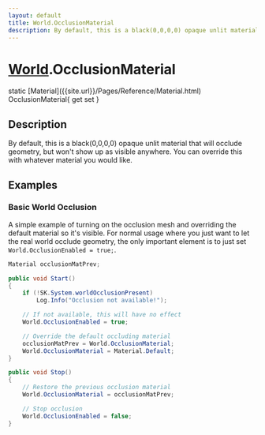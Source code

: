 ```yaml
---
layout: default
title: World.OcclusionMaterial
description: By default, this is a black(0,0,0,0) opaque unlit material that will occlude geometry, but won't show up as visible anywhere. You can override this with whatever material you would like.
---
```

# [World]({{site.url}}/Pages/Reference/World.html).OcclusionMaterial

<div class='signature' markdown='1'>
static [Material]({{site.url}}/Pages/Reference/Material.html) OcclusionMaterial{ get set }
</div>

## Description
By default, this is a black(0,0,0,0) opaque unlit
material that will occlude geometry, but won't show up as visible
anywhere. You can override this with whatever material you would
like.


## Examples

### Basic World Occlusion

A simple example of turning on the occlusion mesh and overriding the
default material so it's visible. For normal usage where you just
want to let the real world occlude geometry, the only important
element is to just set `World.OcclusionEnabled = true;`.
```csharp
Material occlusionMatPrev;

public void Start()
{
	if (!SK.System.worldOcclusionPresent)
		Log.Info("Occlusion not available!");

	// If not available, this will have no effect
	World.OcclusionEnabled = true;

	// Override the default occluding material
	occlusionMatPrev = World.OcclusionMaterial;
	World.OcclusionMaterial = Material.Default;
}

public void Stop()
{
	// Restore the previous occlusion material
	World.OcclusionMaterial = occlusionMatPrev;

	// Stop occlusion
	World.OcclusionEnabled = false;
}
```


